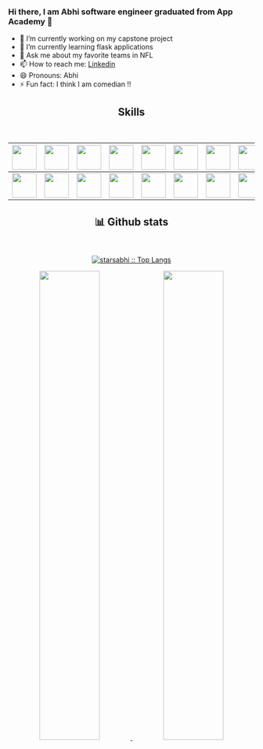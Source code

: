 ### Hi there, I am Abhi software engineer graduated from App Academy 👋




- 🔭 I’m currently working on my capstone project 
- 🌱 I’m currently learning flask applications
- 💬 Ask me about my favorite teams in NFL
- 📫 How to reach me: [Linkedin](https://www.linkedin.com/in/abhishek-bornak-semasna514865/)
- 😄 Pronouns: Abhi
- ⚡ Fun fact: I think I am comedian !!

<!-- 
![Github Stats](https://github-readme-stats.vercel.app/api?username=starsabhi&count_private=true&&count_public=true&&show_icons=true&title_color=ffffff&icon_color=bb2acf&text_color=daf7dc&bg_color=151515)
![Github Stats](https://github-readme-stats.vercel.app/api/top-langs/?username=starsabhi&langs_count=7&show_icons=true&theme=radical&title_color=ffffff&icon_color=bb2acf&text_color=daf7dc&bg_color=151515)
![Github Stats](https://github-readme-streak-stats.herokuapp.com/?user=starsabhi&theme=gruvbox&hide_border=true)
 -->
 
 
 
<h2 align="center">Skills</h2>
<Br>

|<img src="https://cdn.jsdelivr.net/npm/programming-languages-logos/src/javascript/javascript.png" height="50">|<img src="https://cdn.jsdelivr.net/gh/devicons/devicon/icons/react/react-original-wordmark.svg" height="50" />|<img src="https://cdn.jsdelivr.net/gh/devicons/devicon/icons/python/python-original-wordmark.svg" height="50" />|<img src="https://cdn.jsdelivr.net/gh/devicons/devicon/icons/redux/redux-original.svg" height="50"/>|<img src="https://cdn.jsdelivr.net/gh/devicons/devicon/icons/express/express-original-wordmark.svg" height="50"/>|<img src="https://cdn.jsdelivr.net/gh/devicons/devicon/icons/postgresql/postgresql-original-wordmark.svg" height="50"/>|<img src="https://cdn.jsdelivr.net/gh/devicons/devicon/icons/nodejs/nodejs-original-wordmark.svg" height="50"/>|<img src="https://cdn.jsdelivr.net/gh/devicons/devicon/icons/heroku/heroku-plain-wordmark.svg" height="50" />|<img src="https://cdn.jsdelivr.net/gh/devicons/devicon/icons/npm/npm-original-wordmark.svg" height="50"/>|<img src="https://dashboard.snapcraft.io/site_media/appmedia/2019/01/icon_7Bz9Kdk.png" height="50"/>|
|---|---|---|---|---|---|---|---|---|---|
|<img src="https://cdn.jsdelivr.net/gh/devicons/devicon/icons/git/git-original-wordmark.svg" height="50" />|<img src="https://cdn.jsdelivr.net/gh/devicons/devicon/icons/amazonwebservices/amazonwebservices-original.svg" height="50" />|<img src="https://cdn.jsdelivr.net/gh/devicons/devicon/icons/flask/flask-original-wordmark.svg" height="50"/>|<img src="https://cdn.jsdelivr.net/gh/devicons/devicon/icons/css3/css3-original-wordmark.svg" height="50"/>|<img src="https://cdn.jsdelivr.net/gh/devicons/devicon/icons/docker/docker-original-wordmark.svg"  height="50"/>|<img src="https://cdn.jsdelivr.net/gh/devicons/devicon/icons/sqlalchemy/sqlalchemy-original-wordmark.svg" height="50" />|<img src="https://static.cdnlogo.com/logos/p/63/pug.svg" height="50" width="50"/>|<img src="https://cdn.jsdelivr.net/gh/devicons/devicon/icons/vscode/vscode-original-wordmark.svg" height="50"/>|<img src="https://gitlab.spritecloud.com/uploads/-/system/project/avatar/447/postmanlogo.png" height="50"/>|<img src="https://cdn.jsdelivr.net/gh/devicons/devicon/icons/sequelize/sequelize-original-wordmark.svg" height="50"/>|
          
          


  <div>
    <h2 align="center"> 📊 Github stats </h2>
      <br/>
        <p align="center">
          <a href="https://github.com/starsabhi">
          <img src="https://github-readme-stats.vercel.app/api/top-langs/?username=starsabhi&langs_count=6&theme=gruvbox&layout=compact&hide_border=true&title_color=ffffff&icon_color=bb2acf&text_color=daf7dc&bg_color=151515" alt="starsabhi :: Top Langs" /></a>
        </p>
        <p align="center">
          <a href="https://github.com/starsabhi">
          <img width="49.5%" src="https://github-readme-stats.vercel.app/api?username=starsabhi&count_private=true&&count_public=true&&show_icons=true&title_color=ffffff&icon_color=bb2acf&text_color=daf7dc&bg_color=151515" />
          <img width="49.5%" src="https://github-readme-streak-stats.herokuapp.com/?user=starsabhi&theme=gruvbox&hide_border=true&title_color=ffffff&icon_color=bb2acf&text_color=daf7dc&bg_color=151515" />
          </a>
       </p>
     <br>
  </div>  
  
  
  

